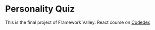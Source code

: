 # Personality Quiz

This is the final project of Framework Valley: React course on [Codedex](https://www.codedex.io/)
